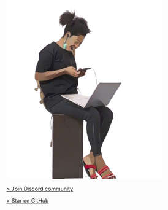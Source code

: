 # Backend for Humans


<img src="./assets/bhe.png" style="max-width:100%; margin-top:-18rem"/>

[> Join Discord community](https://discord.gg/wG5FCKr2)

[> Star on GitHub](https://github.com/opeolluwa/backend-for-humans)
